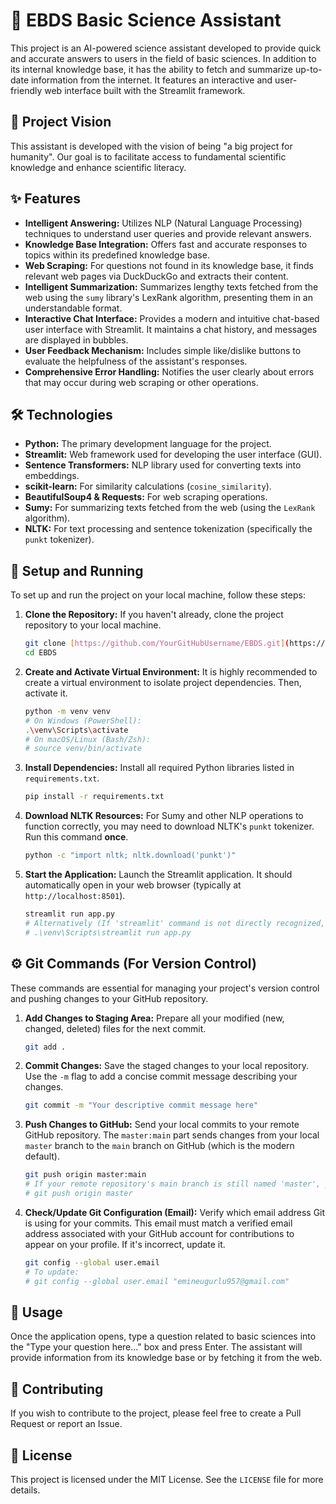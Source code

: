 # 🔬 EBDS Basic Science Assistant

This project is an AI-powered science assistant developed to provide quick and accurate answers to users in the field of basic sciences. In addition to its internal knowledge base, it has the ability to fetch and summarize up-to-date information from the internet. It features an interactive and user-friendly web interface built with the Streamlit framework.

## 🚀 Project Vision

This assistant is developed with the vision of being "a big project for humanity". Our goal is to facilitate access to fundamental scientific knowledge and enhance scientific literacy.

## ✨ Features

* **Intelligent Answering:** Utilizes NLP (Natural Language Processing) techniques to understand user queries and provide relevant answers.
* **Knowledge Base Integration:** Offers fast and accurate responses to topics within its predefined knowledge base.
* **Web Scraping:** For questions not found in its knowledge base, it finds relevant web pages via DuckDuckGo and extracts their content.
* **Intelligent Summarization:** Summarizes lengthy texts fetched from the web using the `sumy` library's LexRank algorithm, presenting them in an understandable format.
* **Interactive Chat Interface:** Provides a modern and intuitive chat-based user interface with Streamlit. It maintains a chat history, and messages are displayed in bubbles.
* **User Feedback Mechanism:** Includes simple like/dislike buttons to evaluate the helpfulness of the assistant's responses.
* **Comprehensive Error Handling:** Notifies the user clearly about errors that may occur during web scraping or other operations.

## 🛠️ Technologies

* **Python:** The primary development language for the project.
* **Streamlit:** Web framework used for developing the user interface (GUI).
* **Sentence Transformers:** NLP library used for converting texts into embeddings.
* **scikit-learn:** For similarity calculations (`cosine_similarity`).
* **BeautifulSoup4 & Requests:** For web scraping operations.
* **Sumy:** For summarizing texts fetched from the web (using the `LexRank` algorithm).
* **NLTK:** For text processing and sentence tokenization (specifically the `punkt` tokenizer).

## 🚀 Setup and Running

To set up and run the project on your local machine, follow these steps:

1.  **Clone the Repository:** If you haven't already, clone the project repository to your local machine.
    ```bash
    git clone [https://github.com/YourGitHubUsername/EBDS.git](https://github.com/YourGitHubUsername/EBDS.git) # Replace with your GitHub username
    cd EBDS
    ```
2.  **Create and Activate Virtual Environment:** It is highly recommended to create a virtual environment to isolate project dependencies. Then, activate it.
    ```bash
    python -m venv venv
    # On Windows (PowerShell):
    .\venv\Scripts\activate
    # On macOS/Linux (Bash/Zsh):
    # source venv/bin/activate
    ```
3.  **Install Dependencies:** Install all required Python libraries listed in `requirements.txt`.
    ```bash
    pip install -r requirements.txt
    ```
4.  **Download NLTK Resources:** For Sumy and other NLP operations to function correctly, you may need to download NLTK's `punkt` tokenizer. Run this command **once**.
    ```bash
    python -c "import nltk; nltk.download('punkt')"
    ```
5.  **Start the Application:** Launch the Streamlit application. It should automatically open in your web browser (typically at `http://localhost:8501`).
    ```bash
    streamlit run app.py
    # Alternatively (If 'streamlit' command is not directly recognized, especially on Windows/PowerShell):
    # .\venv\Scripts\streamlit run app.py
    ```

## ⚙️ Git Commands (For Version Control)

These commands are essential for managing your project's version control and pushing changes to your GitHub repository.

1.  **Add Changes to Staging Area:** Prepare all your modified (new, changed, deleted) files for the next commit.
    ```bash
    git add .
    ```
2.  **Commit Changes:** Save the staged changes to your local repository. Use the `-m` flag to add a concise commit message describing your changes.
    ```bash
    git commit -m "Your descriptive commit message here"
    ```
3.  **Push Changes to GitHub:** Send your local commits to your remote GitHub repository. The `master:main` part sends changes from your local `master` branch to the `main` branch on GitHub (which is the modern default).
    ```bash
    git push origin master:main
    # If your remote repository's main branch is still named 'master', you might need to use:
    # git push origin master
    ```
4.  **Check/Update Git Configuration (Email):** Verify which email address Git is using for your commits. This email must match a verified email address associated with your GitHub account for contributions to appear on your profile. If it's incorrect, update it.
    ```bash
    git config --global user.email
    # To update:
    # git config --global user.email "emineugurlu957@gmail.com"
    ```

## 📝 Usage

Once the application opens, type a question related to basic sciences into the "Type your question here..." box and press Enter. The assistant will provide information from its knowledge base or by fetching it from the web.

## 🤝 Contributing

If you wish to contribute to the project, please feel free to create a Pull Request or report an Issue.

## 📜 License

This project is licensed under the MIT License. See the `LICENSE` file for more details.
